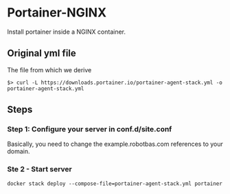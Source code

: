 # Portainer-NGINX
Install portainer inside a NGINX container. 

## Original yml file

The file from which we derive
```{bash}
$> curl -L https://downloads.portainer.io/portainer-agent-stack.yml -o portainer-agent-stack.yml
```

## Steps

### Step 1: Configure your server in conf.d/site.conf
Basically, you need to change the example.robotbas.com references to your domain.

### Ste 2 - Start server
```{bash}
docker stack deploy --compose-file=portainer-agent-stack.yml portainer
```
